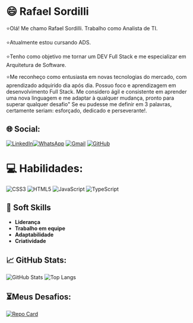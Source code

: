 # **😄 Rafael Sordilli**

⭐Olá! Me chamo Rafael Sordilli. Trabalho       como Analista de TI.

⭐Atualmente estou cursando ADS.

⭐Tenho como objetivo me tornar um DEV Full Stack e me especializar em Arquitetura de Software.

⭐Me reconheço como entusiasta em novas tecnologias do mercado, com aprendizado adquirido dia após dia.
 Possuo foco e aprendizagem em desenvolvimento Full Stack.
Me considero ágil e consistente em aprender uma nova linguagem e me adaptar à qualquer mudança, pronto para superar qualquer desafio"
Se eu pudesse me definir em 3 palavras, certamente seriam: esforçado, dedicado e perseverante!.

## 🌐 **Social**:

[![LinkedIn](https://img.shields.io/badge/LinkedIn-000?style=for-the-badge&logo=linkedin&logoColor=0E76A8)](https://www.linkedin.com/in/rafael-gustavo-sordilli-silva-0697911b2/)[![WhatsApp](https://img.shields.io/badge/WhatsApp-25D366?style=for-the-badge&logo=whatsapp&logoColor=white)](https://wa.me/5519981670372) 
<a href="mailto:rafaelsordilli@gmail.com" target="_blank">![Gmail](https://img.shields.io/badge/Gmail-D14836?style=for-the-badge&logo=gmail&logoColor=white)</a> [![GitHub](https://img.shields.io/badge/GitHub-100000?style=for-the-badge&logo=github&logoColor=white)](https://github.com/RafaelSordilli)

# 💻 **Habilidades**:
![CSS3](https://img.shields.io/badge/css3-%231572B6.svg?style=for-the-badge&logo=css3&logoColor=white) ![HTML5](https://img.shields.io/badge/html5-%23E34F26.svg?style=for-the-badge&logo=html5&logoColor=white) ![JavaScript](https://img.shields.io/badge/javascript-%23323330.svg?style=for-the-badge&logo=javascript&logoColor=%23F7DF1E) ![TypeScript](https://img.shields.io/badge/typescript-%23007ACC.svg?style=for-the-badge&logo=typescript&logoColor=white)

## 🧠 **Soft Skills**

- **Liderança** 
- **Trabalho em equipe**
- **Adaptabilidade**
- **Criatividade**

## 📈 **GitHub Stats:**
![GitHub Stats](https://github-readme-stats.vercel.app/api?username=rafaelsordilli&theme=transparent&bg_color=000&border_color=30A3DC&show_icons=true&icon_color=30A3DC&title_color=E94D5F&text_color=FFF)
![Top Langs](https://github-readme-stats-git-masterrstaa-rickstaa.vercel.app/api/top-langs/?username=RafaelSordilli&layout=compact&bg_color=000&border_color=30A3DC&title_color=E94D5F&text_color=FFF)

## **⏳Meus Desafios:**

[![Repo Card](https://github-readme-stats.vercel.app/api/pin/?username=RafaelSordilli&repo=dio-lab-open-source&bg_color=000&border_color=30A3DC&show_icons=true&icon_color=30A3DC&title_color=E94D5F&text_color=FFF)](https://github.com/RafaelSordilli/dio-lab-open-source)